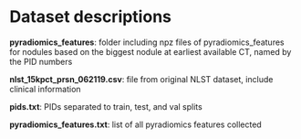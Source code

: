 # Dataset descriptions

**pyradiomics_features**: folder including npz files of pyradiomics_features for nodules based on the biggest nodule at earliest available CT, named by the PID numbers 

**nlst_15kpct_prsn_062119.csv**: file from original NLST dataset, include clinical information

**pids.txt**: PIDs separated to train, test, and val splits 

**pyradiomics_features.txt**: list of all pyradiomics features collected